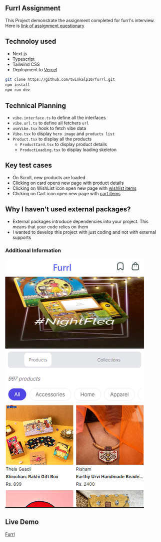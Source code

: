 ## Furrl Assignment

This Project demonstrate the assignment completed for furrl's interview. Here is [link of assignment questionary]([https://web.furrl.in/vibeList?vibe=NightFlea](https://docs.google.com/document/d/10UarXEmRwRmouyHga0_QuZa5bJIdxgiPQpfbBOyOYtc/edit))

## Technoloy used

- Next.js
- Typescript
- Tailwind CSS
- Deployment to [Vercel](https://vercel.com/)

```bash
git clone https://github.com/twinkalp10/furrl.git
npm install
npm run dev
```

## Technical Planning

- `vibe.interface.ts` to define all the interfaces
- `vibe.url.ts` to define all fetchers `url`
- `useVibe.tsx` hook to fetch vibe data
- `Vibe.tsx` to display `hero image` and `products list`
- `Product.tsx` to display all the products
  - `ProductCard.tsx` to display product details
  - `ProductLoading.tsx` to display loading skeleton

## Key test cases

- On Scroll, new products are loaded
- Clicking on card opens new page with product details
- Clicking on WishList icon open new page with [wishlist items](https://web.furrl.in/wishlist)
- Clicking on Cart icon open new page with [cart items](https://web.furrl.in/wishlist)

## Why I haven't used external packages?

- External packages introduce dependencies into your project. This means that your code relies on them
- I wanted to develop this project with just coding and not with external supports

### Additional Information

![ScreenShot of Furrl](/screenshot/FurrlScreenShot.png)

## Live Demo 
[Furrl](https://furrl-assignment.vercel.app/)

